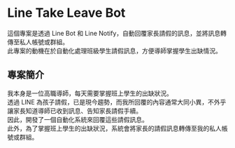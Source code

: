 # Line Take Leave Bot   

這個專案是透過 Line Bot 和 Line Notify，自動回覆家長請假的訊息，並將訊息轉傳至私人帳號或群組。  
此專案的動機在於自動化處理班級學生請假訊息，方便導師掌握學生出缺情況。  

## 專案簡介 

我本身是一位高職導師，每天需要掌握班上學生的出缺狀況。  
透過 LINE 為孩子請假，已是現今趨勢，而我所回覆的內容通常大同小異，不外乎讓家長知道導師已收到訊息、告知家長請假手續。    
因此，開發了一個自動化系統來回覆這些請假訊息。  
此外，為了掌握班上學生的出缺狀況，系統會將家長的請假訊息轉傳至我的私人帳號或群組。

